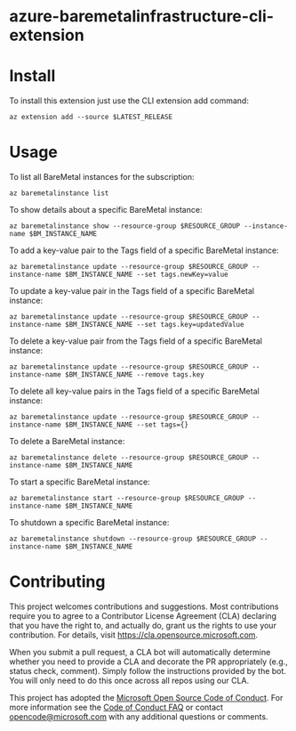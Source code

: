 # azure-baremetalinfrastructure-cli-extension

# Install

To install this extension just use the CLI extension add command:

```
az extension add --source $LATEST_RELEASE
```

# Usage

To list all BareMetal instances for the subscription:

```
az baremetalinstance list
```

To show details about a specific BareMetal instance:

```
az baremetalinstance show --resource-group $RESOURCE_GROUP --instance-name $BM_INSTANCE_NAME
```

To add a key-value pair to the Tags field of a specific BareMetal instance:

```
az baremetalinstance update --resource-group $RESOURCE_GROUP --instance-name $BM_INSTANCE_NAME --set tags.newKey=value
```

To update a key-value pair in the Tags field of a specific BareMetal instance:

```
az baremetalinstance update --resource-group $RESOURCE_GROUP --instance-name $BM_INSTANCE_NAME --set tags.key=updatedValue
```

To delete a key-value pair from the Tags field of a specific BareMetal instance:

```
az baremetalinstance update --resource-group $RESOURCE_GROUP --instance-name $BM_INSTANCE_NAME --remove tags.key
```

To delete all key-value pairs in the Tags field of a specific BareMetal instance:

```
az baremetalinstance update --resource-group $RESOURCE_GROUP --instance-name $BM_INSTANCE_NAME --set tags={}
```

To delete a BareMetal instance:

```
az baremetalinstance delete --resource-group $RESOURCE_GROUP --instance-name $BM_INSTANCE_NAME
```

To start a specific BareMetal instance:

```
az baremetalinstance start --resource-group $RESOURCE_GROUP --instance-name $BM_INSTANCE_NAME
```

To shutdown a specific BareMetal instance:

```
az baremetalinstance shutdown --resource-group $RESOURCE_GROUP --instance-name $BM_INSTANCE_NAME
```

# Contributing

This project welcomes contributions and suggestions. Most contributions require you to agree to a
Contributor License Agreement (CLA) declaring that you have the right to, and actually do, grant us
the rights to use your contribution. For details, visit https://cla.opensource.microsoft.com.

When you submit a pull request, a CLA bot will automatically determine whether you need to provide
a CLA and decorate the PR appropriately (e.g., status check, comment). Simply follow the instructions
provided by the bot. You will only need to do this once across all repos using our CLA.

This project has adopted the [Microsoft Open Source Code of Conduct](https://opensource.microsoft.com/codeofconduct/).
For more information see the [Code of Conduct FAQ](https://opensource.microsoft.com/codeofconduct/faq/) or
contact [opencode@microsoft.com](mailto:opencode@microsoft.com) with any additional questions or comments.
